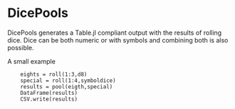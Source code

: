 # DicePools

DicePools generates a Table.jl compliant output with the results of rolling dice. Dice can be both numeric or with symbols and combining both is also possible.

A small example 
```
    eights = roll(1:3,d8)
    special = roll(1:4,symboldice)
    results = pool(eigth,special)
    DataFrame(results)
    CSV.write(results)
```
